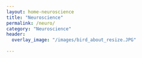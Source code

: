```yaml
---
layout: home-neuroscience
title: "Neuroscience"
permalink: /neuro/
category: "Neuroscience"
header:
  overlay_image: "/images/bird_about_resize.JPG"
 
---
```

